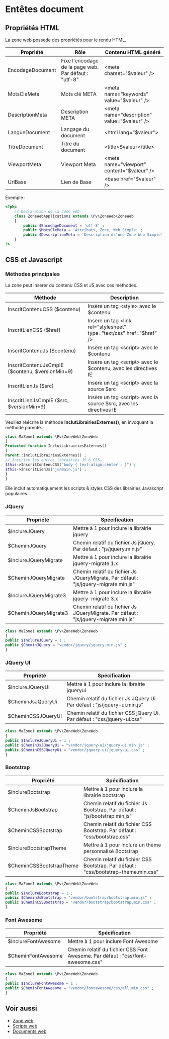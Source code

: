 # Entêtes document

## Propriétés HTML

La zone web possède des propriétés pour le rendu HTML.

Propriété | Rôle | Contenu HTML généré
------------- | ------------- | -------------
EncodageDocument | Fixe l'encodage de la page web. Par défaut : "utf-8" | &lt;meta charset="$valeur" /&gt;
MotsCleMeta | Mots clé META | &lt;meta name="keywords" value="$valeur" /&gt;
DescriptionMeta | Description META | &lt;meta name="description" value="$valeur" /&gt;
LangueDocument | Langage du document | &lt;html lang="$valeur"&gt;
TitreDocument | Titre du document | &lt;title&gt;$valeur&lt;/title&gt;
ViewportMeta | Viewport Meta | &lt;meta name="viewport" content="$valeur" /&gt;
UrlBase | Lien de Base | &lt;base href="$valeur" /&gt;

Exemple :
```php
<?php
	// Déclaration de la zone web
	class ZoneWebApplication1 extends \Pv\ZoneWeb\ZoneWeb
	{
		public $EncodageDocument = 'utf-8' ;
		public $MotsCleMeta = 'Attributs, Zone, Web Simple' ;
		public $DescriptionMeta = 'Description d\'une Zone Web Simple' ;
	}
?>
```

## CSS et Javascript

### Méthodes principales

La zone peut insérer du contenu CSS et JS avec ces méthodes.

Méthode | Description
------------- | -------------
InscritContenuCSS ($contenu) | Insère un tag &lt;style&gt; avec le $contenu
InscritLienCSS ($href) | Insère un tag &lt;link rel="stylesheet" type="text/css" href="$href" /&gt;
InscritContenuJs ($contenu) | Insère un tag &lt;script&gt; avec le $contenu
InscritContenuJsCmpIE ($contenu, $versionMin=9) | Insère un tag &lt;script&gt; avec le $contenu, avec les directives IE
InscritLienJs ($src) | Insère un tag &lt;script&gt; avec la source $src
InscritLienJsCmpIE ($src, $versionMin=9) | Insère un tag &lt;script&gt; avec la source $src, avec les directives IE

Veuillez réécrire la méthode **InclutLibrairiesExternes()**, en invoquant la méthode parente.

```php
class MaZone1 extends \Pv\ZoneWeb\ZoneWeb
{
Protected function InclutLibrairiesExternes()
{
Parent::InclutLibrairiesExternes() ;
// Inscrire les autres librairies JS & CSS…
$this->InscritContenuCSS("body { text-align:center ; }") ;
$this->InscritLienJs("js/main.js") ;
} 
}
```

Elle inclut automatiquement les scripts & styles CSS des librairies Javascript populaires.

### JQuery

Propriété | Spécification
------------- | -------------
$InclureJQuery | Mettre à 1 pour inclure la librairie jquery
$CheminJQuery | Chemin relatif du fichier Js jQuery. Par défaut : "js/jquery.min.js" 
$InclureJQueryMigrate | Mettre à 1 pour inclure la librairie jquery-migrate 1.x
$CheminJQueryMigrate | Chemin relatif du fichier Js JQueryMigrate. Par défaut : "js/jquery-migrate.min.js"
$InclureJQueryMigrate3 | Mettre à 1 pour inclure la librairie jquery-migrate 3.x
$CheminJQueryMigrate3 | Chemin relatif du fichier Js JQueryMigrate. Par défaut : "js/jquery-migrate.min.js"

```php
class MaZone1 extends \Pv\ZoneWeb\ZoneWeb
{
public $InclureJQuery = 1 ;
public $CheminJQuery = "vendor/jquery/jquery.min.js" ;
}
```

### JQuery UI

Propriété | Spécification
------------- | -------------
$InclureJQueryUi | Mettre à 1 pour inclure la librairie jqueryui
$CheminJsJQueryUi | Chemin relatif du fichier Js JQuery Ui. Par défaut : "js/jquery-ui.min.js"
$CheminCSSJQueryUi | Chemin relatif du fichier CSS jQuery Ui. Par défaut : "css/jquery-ui.css"

```php
class MaZone1 extends \Pv\ZoneWeb\ZoneWeb
{
public $InclureJQueryUi = 1 ;
public $CheminJsJQueryUi = "vendor/jquery-ui/jquery-ui.min.js" ;
public $CheminCSSJQueryUi = "vendor/jquery-ui/jquery-ui.css" ;
}
```

### Bootstrap

Propriété | Spécification
------------- | -------------
$InclureBootstrap | Mettre à 1 pour inclure la librairie bootstrap
$CheminJsBootstrap | Chemin relatif du fichier Js Bootstrap. Par défaut : "js/bootstrap.min.js"
$CheminCSSBootstrap | Chemin relatif du fichier CSS Bootstrap. Par défaut : "css/bootstrap.css"
$InclureBootstrapTheme | Mettre à 1 pour inclure un thème personnalisé Bootstrap
$CheminCSSBootstrapTheme | Chemin relatif du fichier CSS Bootstrap. Par défaut : "css/bootstrap-theme.min.css"

```php
class MaZone1 extends \Pv\ZoneWeb\ZoneWeb
{
public $InclureBootstrap = 1 ;
public $CheminJsBootstrap = "vendor/bootstrap/bootstrap.min.js" ;
public $CheminCSSBootstrap = "vendor/bootstrap/bootstrap.min.css" ;
}
```

### Font Awesome

Propriété | Spécification
------------- | -------------
$InclureFontAwesome | Mettre à 1 pour inclure Font Awesome
$CheminFontAwesome | Chemin relatif du fichier CSS Font Awesome. Par défaut : "css/font-awesome.css"

```php
class MaZone1 extends \Pv\ZoneWeb\ZoneWeb
{
public $InclureFontAwesome = 1 ;
public $CheminFontAwesome = "vendor/fontawesome/css/all.min.css" ;
}
```

## Voir aussi

- [Zone web](zoneweb.md)
- [Scripts web](scripts.md)
- [Documents web](documents.md)
